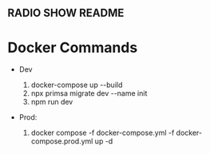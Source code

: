 ## RADIO SHOW README

# Docker Commands

- Dev

  1. docker-compose up --build
  2. npx primsa migrate dev --name init
  3. npm run dev

- Prod:
  1. docker compose -f docker-compose.yml -f docker-compose.prod.yml up -d
